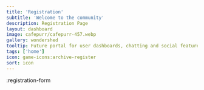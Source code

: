 ```yaml
---
title: 'Registration'
subtitle: 'Welcome to the community'
description: Registration Page
layout: dashboard
image: cafepurr/cafepurr-457.webp
gallery: wondershed
tooltip: Future portal for user dashboards, chatting and social features, reviews. art creation and digital marketplace for prompt engineers and designers.
tags: ['home']
icon: game-icons:archive-register
sort: icon
---
```


:registration-form
